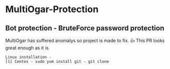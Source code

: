 # MultiOgar-Protection
## Bot protection - BruteForce password protection
MultiOgar has suffered anomalys so project is made to fix.
:+1: This PR looks great enough as it is.

```
Linux installation - 
[1] Centos - sudo yum install git - git clone 

```
